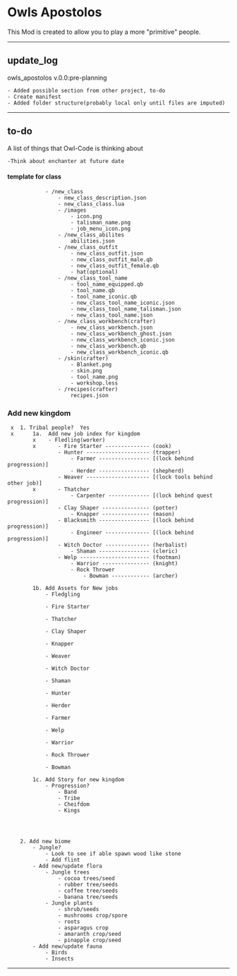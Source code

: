 # Owls Apostolos
This Mod is created to allow you to play a more "primitive" people.
_____________________________________________________________________________________


## update_log
owls_apostolos v.0.0:pre-planning
    
    - Added possible section from other project, to-do
    - Create manifest
    - Added folder structure(probably local only until files are imputed)
_____________________________________________________________________________________
## to-do
A list of things that Owl-Code is thinking about

    -Think about enchanter at future date

#### template for class

                    
                - /new_class 
                    - new_class_description.json
                    - new_class_class.lua
                    - /images
                        - icon.png
                        - talisman_name.png
                        - job_menu_icon.png
                    - /new_class_abilites
                        abilities.json
                    - /new_class_outfit
                        - new_class_outfit.json
                        - new_class_outfit_male.qb
                        - new_class_outfit_female.qb
                        - hat(optional)
                    - /new_class_tool_name
                        - tool_name_equipped.qb
                        - tool_name.qb
                        - tool_name_iconic.qb
                        - new_class_tool_name_iconic.json
                        - new_class_tool_name_talisman.json
                        - new_class_tool_name.json
                    - /new_class_workbench(crafter)
                        - new_class_workbench.json
                        - new_class_workbench_ghost.json
                        - new_class_workbench_iconic.json
                        - new_class_workbench.qb
                        - new_class_workbench_iconic.qb
                    - /skin(crafter)
                        - Blanket.png
                        - skin.png
                        - tool_name.png
                        - workshop.less
                    - /recipes(crafter)
                        recipes.json
                    

### Add new kingdom
    
     x  1. Tribal people?  Yes
     x      1a.  Add new job index for kingdom 
            x    - Fledling(worker)
            x       - Fire Starter -------------- (cook)                    
                    - Hunter -------------------- (trapper)
                        - Farmer ---------------- [(lock behind progression)]
                        - Herder ---------------- (shepherd)
                    - Weaver -------------------- [(lock tools behind other job)]
            x       - Thatcher
                        - Carpenter ------------- [(lock behind quest progression)]
                    - Clay Shaper --------------- (potter)
                        - Knapper --------------- (mason)
                    - Blacksmith ---------------- [(lock behind progression)]
                        - Engineer -------------- [(lock behind progression)]
                    - Witch Doctor -------------- (herbalist)
                        - Shaman ---------------- (cleric)
                    - Welp ---------------------- (footman)
                        - Warrior --------------- (knight)
                        - Rock Thrower
                            - Bowman ------------ (archer)
                    
            1b. Add Assets for New jobs
                - Fledgling
                
                - Fire Starter
                
                - Thatcher 
                
                - Clay Shaper
                
                - Knapper
                
                - Weaver
                
                - Witch Doctor

                - Shaman

                - Hunter
                
                - Herder
                
                - Farmer

                - Welp
                
                - Warrior
                
                - Rock Thrower
                
                - Bowman

            1c. Add Story for new kingdom
                - Progression?
                    - Band
                    - Tribe
                    - Cheifdom
                    - Kings
                    

                
            
        2. Add new biome
            - Jungle?
                - Look to see if able spawn wood like stone
                - Add flint
            - Add new/update flora
                - Jungle trees
                    - cocoa trees/seed
                    - rubber tree/seeds
                    - coffee tree/seeds
                    - banana tree/seeds
                - Jungle plants
                    - shrub/seeds
                    - mushrooms crop/spore
                    - roots
                    - asparagus crop
                    - amaranth crop/seed
                    - pinapple crop/seed
            - Add new/update fauna
                - Birds
                - Insects
_____________________________________________________________________________________
